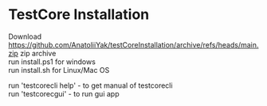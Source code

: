# TestCore Installation
Download https://github.com/AnatoliiYak/testCoreInstallation/archive/refs/heads/main.zip zip archive
<br>
run install.ps1 for windows
<br>
run install.sh for Linux/Mac OS

run 'testcorecli help' - to get manual of testcorecli
<br>
run 'testcorecgui' - to run gui app
